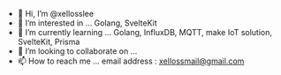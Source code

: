 - 👋 Hi, I’m @xellosslee
- 👀 I’m interested in ...
Golang, SvelteKit
- 🌱 I’m currently learning ...
Golang, InfluxDB, MQTT, make IoT solution, SvelteKit, Prisma
- 💞️ I’m looking to collaborate on ...
- 📫 How to reach me ...
email address : xellossmail@gmail.com

<!---
xellosslee/xellosslee is a ✨ special ✨ repository because its `README.md` (this file) appears on your GitHub profile.
You can click the Preview link to take a look at your changes.
--->
